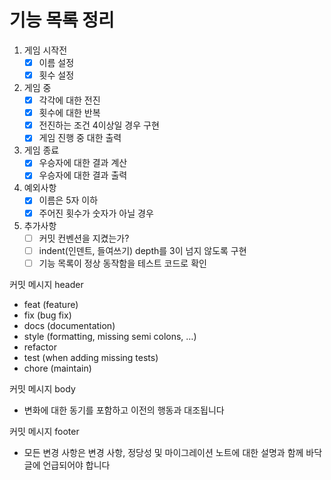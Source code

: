 # 기능 목록 정리

1. 게임 시작전
    - [x]  이름 설정
    - [x]  횟수 설정
2. 게임 중
    - [x]  각각에 대한 전진
    - [x]  횟수에 대한 반복
    - [x]  전진하는 조건 4이상일 경우 구현
    - [x]  게임 진행 중 대한 출력
3. 게임 종료
    - [x]  우승자에 대한 결과 계산
    - [x]  우승자에 대한 결과 출력
4. 예외사항
    - [x]  이름은 5자 이하
    - [x]  주어진 횟수가 숫자가 아닐 경우
5. 추가사항
    - [ ]  커밋 컨벤션을 지켰는가?
    - [ ]  indent(인덴트, 들여쓰기) depth를 3이 넘지 않도록 구현
    - [ ]  기능 목록이 정상 동작함을 테스트 코드로 확인

커밋 메시지 header

- feat (feature)
- fix (bug fix)
- docs (documentation)
- style (formatting, missing semi colons, …)
- refactor
- test (when adding missing tests)
- chore (maintain)

커밋 메시지 body

- 변화에 대한 동기를 포함하고 이전의 행동과 대조됩니다

커밋 메시지 footer

- 모든 변경 사항은 변경 사항, 정당성 및 마이그레이션 노트에 대한 설명과 함께 바닥글에 언급되어야 합니다